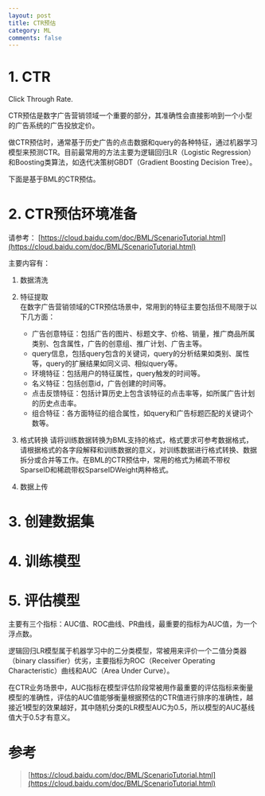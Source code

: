 ```yaml
---
layout: post
title: CTR预估
category: ML
comments: false
---
```


# 1. CTR

Click Through Rate.

CTR预估是数字广告营销领域一个重要的部分，其准确性会直接影响到一个小型的广告系统的广告投放定价。

做CTR预估时，通常基于历史广告的点击数据和query的各种特征，通过机器学习模型来预测CTR。目前最常用的方法主要为逻辑回归LR（Logistic Regression）和Boosting类算法，如迭代决策树GBDT（Gradient Boosting Decision Tree）。

下面是基于BML的CTR预估。

# 2. CTR预估环境准备

请参考：
[https://cloud.baidu.com/doc/BML/ScenarioTutorial.html](https://cloud.baidu.com/doc/BML/ScenarioTutorial.html)

主要内容有：

1. 数据清洗
2. 特征提取  
    在数字广告营销领域的CTR预估场景中，常用到的特征主要包括但不局限于以下几方面：

    + 广告创意特征：包括广告的图片、标题文字、价格、销量，推广商品所属类别、包含属性，广告的创意组、推广计划、广告主等。
    + query信息，包括query包含的关键词，query的分析结果如类别、属性等，query的扩展结果如同义词、相似query等。
    + 环境特征：包括用户的特征属性，query触发的时间等。
    + 名义特征：包括创意id，广告创建的时间等。
    + 点击反馈特征：包括计算历史上包含该特征的点击率等，如所属广告计划的历史点击率。
    + 组合特征：各方面特征的组合属性，如query和广告标题匹配的关键词个数等。

3. 格式转换
    请将训练数据转换为BML支持的格式，格式要求可参考数据格式，请根据格式的各字段解释和训练数据的意义，对训练数据进行格式转换、数据拆分或合并等工作。在BML的CTR预估中，常用的格式为稀疏不带权SparseID和稀疏带权SparseIDWeight两种格式。

4. 数据上传

# 3. 创建数据集
# 4. 训练模型
# 5. 评估模型
主要有三个指标：AUC值、ROC曲线、PR曲线，最重要的指标为AUC值，为一个浮点数。

逻辑回归LR模型属于机器学习中的二分类模型，常被用来评价一个二值分类器（binary classifier）优劣，主要指标为ROC（Receiver Operating Characteristic）曲线和AUC（Area Under Curve）。

在CTR业务场景中，AUC指标在模型评估阶段常被用作最重要的评估指标来衡量模型的准确性，评估的AUC值能够衡量根据预估的CTR值进行排序的准确性，越接近1模型的效果越好，其中随机分类的LR模型AUC为0.5，所以模型的AUC基线值大于0.5才有意义。





# 参考
> [https://cloud.baidu.com/doc/BML/ScenarioTutorial.html](https://cloud.baidu.com/doc/BML/ScenarioTutorial.html)

